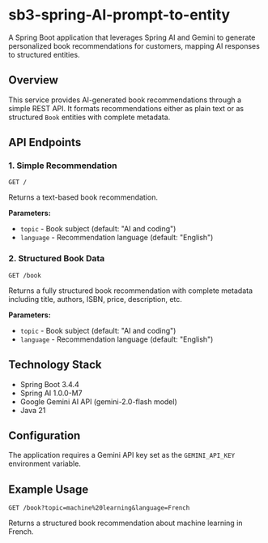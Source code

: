 # sb3-spring-AI-prompt-to-entity

A Spring Boot application that leverages Spring AI and Gemini to generate personalized book recommendations for customers, mapping AI responses to structured entities.

## Overview

This service provides AI-generated book recommendations through a simple REST API. It formats recommendations either as plain text or as structured `Book` entities with complete metadata.

## API Endpoints

### 1. Simple Recommendation

```
GET /
```

Returns a text-based book recommendation.

**Parameters:**
- `topic` - Book subject (default: "AI and coding")
- `language` - Recommendation language (default: "English")

### 2. Structured Book Data

```
GET /book
```

Returns a fully structured book recommendation with complete metadata including title, authors, ISBN, price, description, etc.

**Parameters:**
- `topic` - Book subject (default: "AI and coding")
- `language` - Recommendation language (default: "English")

## Technology Stack

- Spring Boot 3.4.4
- Spring AI 1.0.0-M7
- Google Gemini AI API (gemini-2.0-flash model)
- Java 21

## Configuration

The application requires a Gemini API key set as the `GEMINI_API_KEY` environment variable.

## Example Usage

```
GET /book?topic=machine%20learning&language=French
```

Returns a structured book recommendation about machine learning in French.